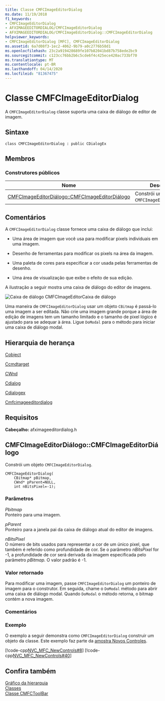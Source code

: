 ```yaml
---
title: Classe CMFCImageEditorDialog
ms.date: 11/19/2018
f1_keywords:
- CMFCImageEditorDialog
- AFXIMAGEEDITORDIALOG/CMFCImageEditorDialog
- AFXIMAGEEDITORDIALOG/CMFCImageEditorDialog::CMFCImageEditorDialog
helpviewer_keywords:
- CMFCImageEditorDialog [MFC], CMFCImageEditorDialog
ms.assetid: 6a7d08f3-1ec2-4062-9b79-a0c2776b58d1
ms.openlocfilehash: 23c2a919428689fe107b82041bd87b758ede2bc9
ms.sourcegitcommit: c123cc76bb2b6c5cde6f4c425ece420ac733bf70
ms.translationtype: MT
ms.contentlocale: pt-BR
ms.lasthandoff: 04/14/2020
ms.locfileid: "81367475"
---
```

# <a name="cmfcimageeditordialog-class"></a>Classe CMFCImageEditorDialog

A `CMFCImageEditorDialog` classe suporta uma caixa de diálogo de editor de imagem.

## <a name="syntax"></a>Sintaxe

```
class CMFCImageEditorDialog : public CDialogEx
```

## <a name="members"></a>Membros

### <a name="public-constructors"></a>Construtores públicos

|Nome|Descrição|
|----------|-----------------|
|[CMFCImageEditorDiálogo::CMFCImageEditorDiálogo](#cmfcimageeditordialog)|Constrói um objeto `CMFCImageEditorDialog`.|

## <a name="remarks"></a>Comentários

A `CMFCImageEditorDialog` classe fornece uma caixa de diálogo que inclui:

- Uma área de imagem que você usa para modificar pixels individuais em uma imagem.

- Desenho de ferramentas para modificar os pixels na área da imagem.

- Uma paleta de cores para especificar a cor usada pelas ferramentas de desenho.

- Uma área de visualização que exibe o efeito de sua edição.

A ilustração a seguir mostra uma caixa de diálogo do editor de imagens.

![Caixa de diálogo CMFCImageEditorCaixa de diálogo](../../mfc/reference/media/imageedit.png "Caixa de diálogo CMFCImageEditorCaixa de diálogo")

Uma maneira de `CMFCImageEditorDialog` usar um objeto `CBitmap` é passá-lo uma imagem a ser editada. Não crie uma imagem grande porque a área de edição de imagens tem um tamanho limitado e o tamanho de pixel lógico é ajustado para se adequar à área. Ligue `DoModal` para o método para iniciar uma caixa de diálogo modal.

## <a name="inheritance-hierarchy"></a>Hierarquia de herança

[Cobject](../../mfc/reference/cobject-class.md)

[Ccmdtarget](../../mfc/reference/ccmdtarget-class.md)

[CWnd](../../mfc/reference/cwnd-class.md)

[Cdialog](../../mfc/reference/cdialog-class.md)

[Cdialogex](../../mfc/reference/cdialogex-class.md)

[Cmfcimageeditordialog](../../mfc/reference/cmfcimageeditordialog-class.md)

## <a name="requirements"></a>Requisitos

**Cabeçalho:** afximageeditordialog.h

## <a name="cmfcimageeditordialogcmfcimageeditordialog"></a><a name="cmfcimageeditordialog"></a>CMFCImageEditorDiálogo::CMFCImageEditorDiálogo

Constrói um objeto `CMFCImageEditorDialog`.

```
CMFCImageEditorDialog(
    CBitmap* pBitmap,
    CWnd* pParent=NULL,
    int nBitsPixel=-1);
```

### <a name="parameters"></a>Parâmetros

*Pbitmap*<br/>
Ponteiro para uma imagem.

*pParent*<br/>
Ponteiro para a janela pai da caixa de diálogo atual do editor de imagens.

*nBitsPixel*<br/>
O número de bits usados para representar a cor de um único pixel, que também é referido como profundidade de cor.  Se o parâmetro *nBitsPixel* for -1, a profundidade de cor será derivada da imagem especificada pelo parâmetro *pBitmap.* O valor padrão é -1.

### <a name="return-value"></a>Valor retornado

Para modificar uma imagem, passe `CMFCImageEditorDialog` um ponteiro de imagem para o construtor. Em seguida, chame o `DoModal` método para abrir uma caixa de diálogo modal. Quando `DoModal` o método retorna, o bitmap contém a nova imagem.

### <a name="remarks"></a>Comentários

### <a name="example"></a>Exemplo

O exemplo a seguir demonstra como `CMFCImageEditorDialog` construir um objeto da classe. Este exemplo faz parte da [amostra Novos Controles](../../overview/visual-cpp-samples.md).

[!code-cpp[NVC_MFC_NewControls#8](../../mfc/reference/codesnippet/cpp/cmfcimageeditordialog-class_1.cpp)]
[!code-cpp[NVC_MFC_NewControls#40](../../mfc/reference/codesnippet/cpp/cmfcimageeditordialog-class_2.cpp)]

## <a name="see-also"></a>Confira também

[Gráfico da hierarquia](../../mfc/hierarchy-chart.md)<br/>
[Classes](../../mfc/reference/mfc-classes.md)<br/>
[Classe CMFCToolBar](../../mfc/reference/cmfctoolbar-class.md)
